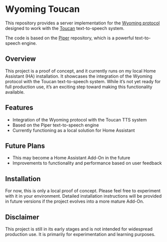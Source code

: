 # Wyoming Toucan

This repository provides a server implementation for the [Wyoming protocol](https://github.com/rhasspy/wyoming) designed to work with the [Toucan](https://github.com/DigitalPhonetics/IMS-Toucan) text-to-speech system.

The code is based on the [Piper](https://github.com/rhasspy/piper/) repository, which is a powerful text-to-speech engine.

## Overview

This project is a proof of concept, and it currently runs on my local Home Assistant (HA) installation. It showcases the integration of the Wyoming protocol with the Toucan text-to-speech system. While it’s not yet ready for full production use, it’s an exciting step toward making this functionality available.

## Features

- Integration of the Wyoming protocol with the Toucan TTS system
- Based on the Piper text-to-speech engine
- Currently functioning as a local solution for Home Assistant

## Future Plans

- This may become a Home Assistant Add-On in the future
- Improvements to functionality and performance based on user feedback

## Installation

For now, this is only a local proof of concept. Please feel free to experiment with it in your environment. Detailed installation instructions will be provided in future versions if the project evolves into a more mature Add-On.

## Disclaimer

This project is still in its early stages and is not intended for widespread production use. It is primarily for experimentation and learning purposes.
